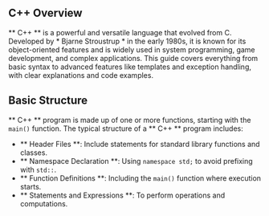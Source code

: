 ## C++ Overview

** C++ ** is a powerful and versatile language that evolved from C. Developed by * Bjarne Stroustrup * in the early 1980s, it is known for its object-oriented features and is widely used in system programming, game development, and complex applications. This guide covers everything from basic syntax to advanced features like templates and exception handling, with clear explanations and code examples.

## Basic Structure

** C++ ** program is made up of one or more functions, starting with the `main()` function. The typical structure of a ** C++ ** program includes:

- ** Header Files **: Include statements for standard library functions and classes.
- ** Namespace Declaration **: Using `namespace std;` to avoid prefixing with `std::`.
- ** Function Definitions **: Including the `main()` function where execution starts.
- ** Statements and Expressions **: To perform operations and computations.
